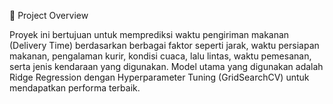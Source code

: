 📌 Project Overview

Proyek ini bertujuan untuk memprediksi waktu pengiriman makanan (Delivery Time) berdasarkan berbagai faktor seperti jarak, waktu persiapan makanan, pengalaman kurir, kondisi cuaca, lalu lintas, waktu pemesanan, serta jenis kendaraan yang digunakan.
Model utama yang digunakan adalah Ridge Regression dengan Hyperparameter Tuning (GridSearchCV) untuk mendapatkan performa terbaik.
